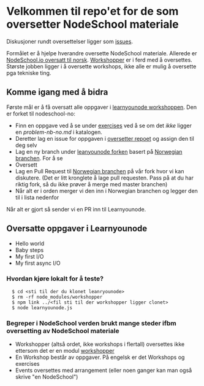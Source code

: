# Velkommen til repo'et for de som oversetter NodeSchool materiale

Diskusjoner rundt oversettelser ligger som [issues](https://github.com/nodeschool-no/oversettere/issues).

Formålet er å hjelpe hverandre oversette NodeSchool materiale. Allerede er [NodeSchool.io oversatt til norsk](http://nodeschool.io/nb-no/). [Workshopper](https://github.com/workshopper/workshopper) er i ferd med å oversettes. Største jobben ligger i å oversette workshops, ikke alle er mulig å oversette pga tekniske ting.

## Komme igang med å bidra

Første mål er å få oversatt alle oppgaver i [learnyounode workshoppen](https://github.com/nodeschool-no/learnyounode). Den er forket til nodeschool-no:
- Finn en oppgave ved å se under [exercises](https://github.com/nodeschool-no/learnyounode/tree/norwegian/exercises) ved å se om det _ikke_ ligger en _problem-nb-no.md_ i katalogen.
- Deretter lag en issue for oppgaven i [oversetter repoet](https://github.com/nodeschool-no/oversettere/issues) og assign den til deg selv
- Lag en ny branch under [leanyounode forken](https://github.com/nodeschool-no/learnyounode) basert på [Norwegian branchen](https://github.com/nodeschool-no/learnyounode/tree/norwegian). For å se
- Oversett
- Lag en Pull Request til [Norwegian branchen](https://github.com/nodeschool-no/learnyounode/tree/norwegian) på vår fork hvor vi kan diskutere. (Det er litt kronglete å lage pull requesten. Pass på at du har riktig fork, så du ikke prøver å merge med master branchen)
- Når alt er i orden merger vi den inn i Norwegian branchen og legger den til i lista nedenfor

Når alt er gjort så sender vi en PR inn til Learnyounode.

## Oversatte oppgaver i Learnyounode
- Hello world
- Baby steps
- My first I/O
- My first async I/O

### Hvordan kjøre lokalt for å teste?

````
  $ cd <sti til der du klonet leanryounode>
  $ rm -rf node_modules/workshopper
  $ npm link ../<fil sti til der workshopper ligger clonet> 
  $ node learnyounode.js
````

### Begreper i NodeSchool verden brukt mange steder ifbm oversetting av NodeSchool materiale

- Workshopper (altså ordet, ikke workshops i flertall) oversettes ikke ettersom det er en modul [workshopper](https://github.com/workshopper/workshopper)
- En Workshop består av oppgaver. På engelsk er det Workshops og exercises
- Events oversettes med arrangement (eller noen ganger kan man også skrive "en NodeSchool")
